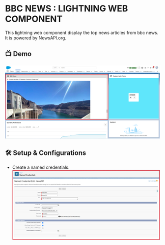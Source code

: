 # BBC NEWS : LIGHTNING WEB COMPONENT

This lightning web component display the top news articles from bbc news. It is powered by NewsAPI.org.

## :tv: Demo
![](https://github.com/arun12209/BBC-News-Lightning-Web-Component/blob/master/Images/bbc-new-lwc-screen.png)

## :hammer_and_wrench: Setup & Configurations
* Create a named credentials.
![](https://github.com/arun12209/BBC-News-Lightning-Web-Component/blob/master/Images/named-credential-settings.png)


